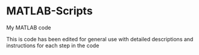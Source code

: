 # MATLAB-Scripts
My MATLAB code

This is code has been edited for general use with detailed descriptions and instructions for each step in the code

